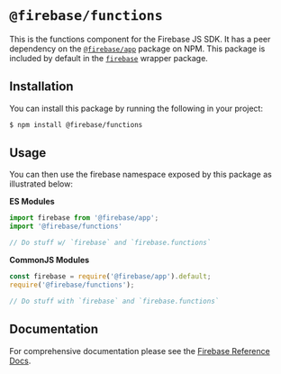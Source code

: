 # `@firebase/functions`

This is the functions component for the Firebase JS SDK. It has a peer
dependency on the [`@firebase/app`](https://npm.im) package on NPM. This package
is included by default in the [`firebase`](https://npm.im/firebase) wrapper
package.

## Installation

You can install this package by running the following in your project:

```bash
$ npm install @firebase/functions
```

## Usage

You can then use the firebase namespace exposed by this package as illustrated
below:

**ES Modules**

```javascript
import firebase from '@firebase/app';
import '@firebase/functions'

// Do stuff w/ `firebase` and `firebase.functions`
```

**CommonJS Modules**

```javascript
const firebase = require('@firebase/app').default;
require('@firebase/functions');

// Do stuff with `firebase` and `firebase.functions`
```

## Documentation

For comprehensive documentation please see the [Firebase Reference
Docs][reference-docs].

[reference-docs]: https://firebase.google.com/docs/reference/js/
